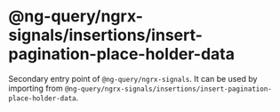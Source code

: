 # @ng-query/ngrx-signals/insertions/insert-pagination-place-holder-data

Secondary entry point of `@ng-query/ngrx-signals`. It can be used by importing from `@ng-query/ngrx-signals/insertions/insert-pagination-place-holder-data`.
